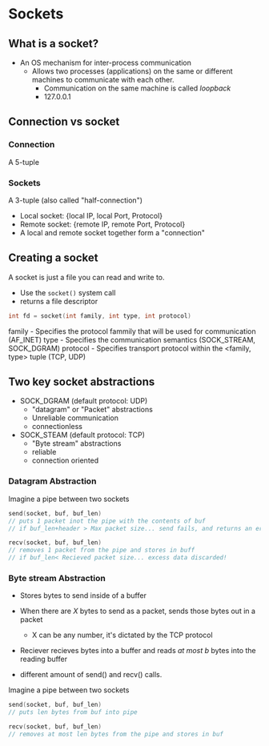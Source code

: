 # Sockets

## What is a socket?

-   An OS mechanism for inter-process communication
    -   Allows two processes (applications) on the same or different machines to communicate with each other.
        -   Communication on the same machine is called _loopback_
        -   127.0.0.1

## Connection vs socket

### Connection

A 5-tuple

### Sockets

A 3-tuple (also called "half-connection")

-   Local socket: {local IP, local Port, Protocol}
-   Remote socket: {remote IP, remote Port, Protocol}
-   A local and remote socket together form a "connection"

## Creating a socket

A socket is just a file you can read and write to.

-   Use the `socket()` system call
-   returns a file descriptor

```c
int fd = socket(int family, int type, int protocol)
```

family - Specifies the protocol fammily that will be used for communication (AF_INET)
type - Specifies the communication semantics (SOCK_STREAM, SOCK_DGRAM)
protocol - Specifies transport protocol within the <family, type> tuple (TCP, UDP)

## Two key socket abstractions

-   SOCK_DGRAM (default protocol: UDP)
    -   "datagram" or "Packet" abstractions
    -   Unreliable communication
    -   connectionless
-   SOCK_STEAM (default protocol: TCP)
    -   "Byte stream" abstractions
    -   reliable
    -   connection oriented

### Datagram Abstraction

Imagine a pipe between two sockets

```c
send(socket, buf, buf_len)
// puts 1 packet inot the pipe with the contents of buf
// if buf_len+header > Max packet size... send fails, and returns an error!
```

```c
recv(socket, buf, buf_len)
// removes 1 packet from the pipe and stores in buff
// if buf_len< Recieved packet size... excess data discarded!
```

### Byte stream Abstraction

-   Stores bytes to send inside of a buffer
-   When there are $X$ bytes to send as a packet, sends those bytes out in a packet
    -   X can be any number, it's dictated by the TCP protocol
-   Reciever recieves bytes into a buffer and reads _at most_ $b$ bytes into the reading buffer

-   different amount of send() and recv() calls.

Imagine a pipe between two sockets

```c
send(socket, buf, buf_len)
// puts len bytes from buf into pipe
```

```c
recv(socket, buf, buf_len)
// removes at most len bytes from the pipe and stores in buf
```
